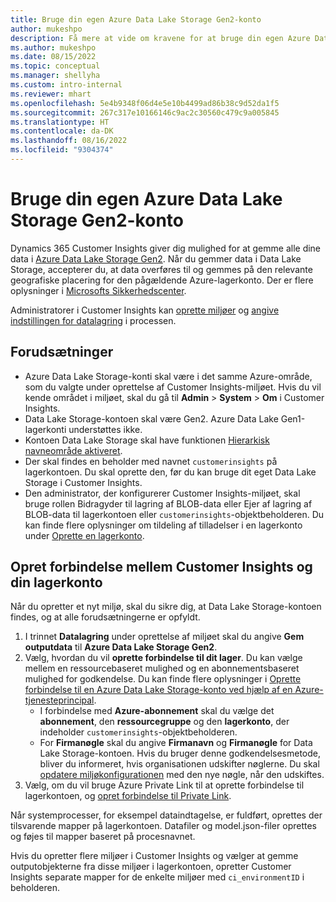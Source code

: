 ```yaml
---
title: Bruge din egen Azure Data Lake Storage Gen2-konto
author: mukeshpo
description: Få mere at vide om kravene for at bruge din egen Azure Data Lake Storage-konto til at gemme Customer Insights-data.
ms.author: mukeshpo
ms.date: 08/15/2022
ms.topic: conceptual
ms.manager: shellyha
ms.custom: intro-internal
ms.reviewer: mhart
ms.openlocfilehash: 5e4b9348f06d4e5e10b4499ad86b38c9d52da1f5
ms.sourcegitcommit: 267c317e10166146c9ac2c30560c479c9a005845
ms.translationtype: HT
ms.contentlocale: da-DK
ms.lasthandoff: 08/16/2022
ms.locfileid: "9304374"
---
```

# <a name="use-your-own-azure-data-lake-storage-gen2-account"></a>Bruge din egen Azure Data Lake Storage Gen2-konto

Dynamics 365 Customer Insights giver dig mulighed for at gemme alle dine data i [Azure Data Lake Storage Gen2](/azure/storage/blobs/data-lake-storage-introduction). Når du gemmer data i Data Lake Storage, accepterer du, at data overføres til og gemmes på den relevante geografiske placering for den pågældende Azure-lagerkonto. Der er flere oplysninger i [Microsofts Sikkerhedscenter](https://www.microsoft.com/trust-center).

Administratorer i Customer Insights kan [oprette miljøer](create-environment.md) og [angive indstillingen for datalagring](create-environment.md#step-2-configure-data-storage) i processen.

## <a name="prerequisites"></a>Forudsætninger

- Azure Data Lake Storage-konti skal være i det samme Azure-område, som du valgte under oprettelse af Customer Insights-miljøet. Hvis du vil kende området i miljøet, skal du gå til **Admin** > **System** > **Om** i Customer Insights.
- Data Lake Storage-kontoen skal være Gen2. Azure Data Lake Gen1-lagerkonti understøttes ikke.
- Kontoen Data Lake Storage skal have funktionen [Hierarkisk navneområde aktiveret](/azure/storage/blobs/data-lake-storage-namespace).
- Der skal findes en beholder med navnet `customerinsights` på lagerkontoen. Du skal oprette den, før du kan bruge dit eget Data Lake Storage i Customer Insights.
- Den administrator, der konfigurerer Customer Insights-miljøet, skal bruge rollen Bidragyder til lagring af BLOB-data eller Ejer af lagring af BLOB-data til lagerkontoen eller `customerinsights`-objektbeholderen. Du kan finde flere oplysninger om tildeling af tilladelser i en lagerkonto under [Oprette en lagerkonto](/azure/storage/common/storage-account-create?toc=%2Fazure%2Fstorage%2Fblobs%2Ftoc.json&tabs=azure-portal).

## <a name="connect-customer-insights-with-your-storage-account"></a>Opret forbindelse mellem Customer Insights og din lagerkonto

Når du opretter et nyt miljø, skal du sikre dig, at Data Lake Storage-kontoen findes, og at alle forudsætningerne er opfyldt.

1. I trinnet **Datalagring** under oprettelse af miljøet skal du angive **Gem outputdata** til **Azure Data Lake Storage Gen2**.
1. Vælg, hvordan du vil **oprette forbindelse til dit lager**. Du kan vælge mellem en ressourcebaseret mulighed og en abonnementsbaseret mulighed for godkendelse. Du kan finde flere oplysninger i [Oprette forbindelse til en Azure Data Lake Storage-konto ved hjælp af en Azure-tjenesteprincipal](connect-service-principal.md).
   - I forbindelse med **Azure-abonnement** skal du vælge det **abonnement**, den **ressourcegruppe** og den **lagerkonto**, der indeholder `customerinsights`-objektbeholderen.
   - For **Firmanøgle** skal du angive **Firmanavn** og **Firmanøgle** for Data Lake Storage-kontoen. Hvis du bruger denne godkendelsesmetode, bliver du informeret, hvis organisationen udskifter nøglerne. Du skal [opdatere miljøkonfigurationen](manage-environments.md#edit-an-existing-environment) med den nye nøgle, når den udskiftes.
1. Vælg, om du vil bruge Azure Private Link til at oprette forbindelse til lagerkontoen, og [opret forbindelse til Private Link](security-overview.md#set-up-an-azure-private-link).

Når systemprocesser, for eksempel dataindtagelse, er fuldført, oprettes der tilsvarende mapper på lagerkontoen. Datafiler og model.json-filer oprettes og føjes til mapper baseret på procesnavnet.

Hvis du opretter flere miljøer i Customer Insights og vælger at gemme outputobjekterne fra disse miljøer i lagerkontoen, opretter Customer Insights separate mapper for de enkelte miljøer med `ci_environmentID` i beholderen.
